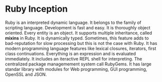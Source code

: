 # Ruby Inception
Ruby is an interpreted dynamic language. It belongs to the family of scripting language. 
Development is fast and easy. It is thoroughly object oriented. Every entity is an object. 
It supports multiple inheritance, called **mixins** in Ruby. It is dynamically typed. Sometimes, this feature adds to 
bad-reputation for slow processing but this is not the case with Ruby. It has modern programming language features like lexical 
closures, iterators, first class continuations. Everything is an expression and is evaluated immediately.
It includes an iteractive REPL shell for interpreting. The centralized package managemement system call RubyGems. 
It has large standar library with modules for Web programming, GUI programming, OpenSSL and JSON. 
